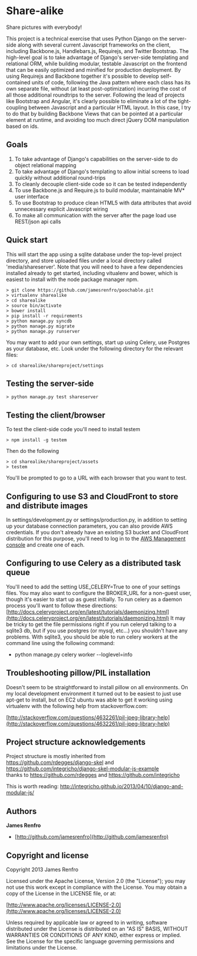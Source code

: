 Share-alike
=========

Share pictures with everybody! 

This project is a technical exercise that uses Python Django on the server-side along with several current Javascript frameworks on the client, including Backbone.js, Handlebars.js, Requirejs, and Twitter Bootstrap. The high-level goal is to take advantage of Django's server-side templating and relational ORM, while building modular, testable Javascript on the frontend that can be easily optimized and minified for production deployment. By using Requirejs and Backbone together it's possible to develop self-contained units of code, following the Java pattern where each class has its own separate file, without (at least post-optimization) incurring the cost of all those additional roundtrips to the server. Following the lead of projects like Bootstrap and Angular, it's clearly possible to eliminate a lot of the tight-coupling between Javascript and a particular HTML layout. In this case, I try to do that by building Backbone Views that can be pointed at a particular element at runtime, and avoiding too much direct jQuery DOM manipulation based on ids. 

## Goals

1. To take advantage of Django's capabilities on the server-side to do object relational mapping 
2. To take advantage of Django's templating to allow initial screens to load quickly without additional round-trips
3. To cleanly decouple client-side code so it can be tested independently
4. To use Backbone.js and Require.js to build modular, maintainable MV* user interface
5. To use Bootstrap to produce clean HTML5 with data attributes that avoid unnecessary explicit Javascript wiring
6. To make all communication with the server after the page load use REST/json api calls 

## Quick start

This will start the app using a sqlite database under the top-level project directory, and store
uploaded files under a local directory called 'media/shareserver'. Note that you will need to have a few dependencies 
installed already to get started, including vitualenv and bower, which is easiest to install with the node package manager npm.

	> git clone https://github.com/jamesrenfro/poochable.git
	> virtualenv sharealike
	> cd sharealike
	> source bin/activate
	> bower install
	> pip install -r requirements
	> python manage.py syncdb
	> python manage.py migrate
	> python manage.py runserver  


You may want to add your own settings, start up using Celery, use Postgres as your database, etc. Look under the following directory for the relevant files:

	> cd sharealike/shareproject/settings

## Testing the server-side

	> python manage.py test shareserver
	
	
## Testing the client/browser

To test the client-side code you'll need to install testem

	> npm install -g testem
	
Then do the following

	> cd sharealike/shareproject/assets
	> testem
	
You'll be prompted to go to a URL with each browser that you want to test. 


## Configuring to use S3 and CloudFront to store and distribute images

In settings/development.py or settings/production.py, in addition to setting up your database connection parameters, you can also provide AWS credentials. If you don't already have an existing S3 bucket and CloudFront distribution for this purpose, you'll need to log in to the [AWS Management console](https://console.aws.amazon.com) and create one of each.

## Configuring to use Celery as a distributed task queue

You'll need to add the setting USE_CELERY=True to one of your settings files. You may also want to configure the BROKER_URL for a non-guest user, though it's easier to start up as guest initially. To run celery as a daemon process you'll want to follow these directions: [http://docs.celeryproject.org/en/latest/tutorials/daemonizing.html](http://docs.celeryproject.org/en/latest/tutorials/daemonizing.html) It may be tricky to get the file permissions right if you run celeryd talking to a sqlite3 db, but if you use postgres (or mysql, etc...) you shouldn't have any problems. With sqlite3, you should be able to run celery workers at the command line using the following command:
- python manage.py celery worker --loglevel=info

## Troubleshooting pillow/PIL installation

Doesn't seem to be straightforward to install pillow on all environments. On
my local development environment it turned out to be easiest to just use
apt-get to install, but on EC2 ubuntu was able to get it working using
virtualenv with the following help from stackoverflow.com:
	
[http://stackoverflow.com/questions/4632261/pil-jpeg-library-help](http://stackoverflow.com/questions/4632261/pil-jpeg-library-help)


## Project structure acknowledgements

Project structure is mostly inherited from https://github.com/rdegges/django-skel and https://github.com/integricho/django-skel-modular-js-example  
thanks to https://github.com/rdegges and https://github.com/integricho 

This is worth reading: http://integricho.github.io/2013/04/10/django-and-modular-js/



## Authors

**James Renfro**

+ [http://github.com/jamesrenfro](http://github.com/jamesrenfro)

## Copyright and license

Copyright 2013 James Renfro

Licensed under the Apache License, Version 2.0 (the "License");
you may not use this work except in compliance with the License.
You may obtain a copy of the License in the LICENSE file, or at:

  [http://www.apache.org/licenses/LICENSE-2.0](http://www.apache.org/licenses/LICENSE-2.0)

Unless required by applicable law or agreed to in writing, software
distributed under the License is distributed on an "AS IS" BASIS,
WITHOUT WARRANTIES OR CONDITIONS OF ANY KIND, either express or implied.
See the License for the specific language governing permissions and
limitations under the License.

